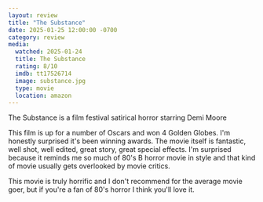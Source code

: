 ```yaml
---
layout: review
title: "The Substance"
date: 2025-01-25 12:00:00 -0700
category: review
media: 
  watched: 2025-01-24
  title: The Substance
  rating: 8/10
  imdb: tt17526714
  image: substance.jpg
  type: movie
  location: amazon
---
```


The Substance is a film festival satirical horror starring Demi Moore

This film is up for a number of Oscars and won 4 Golden Globes.  I'm honestly surprised it's been winning awards.  The movie itself is fantastic, well shot, well edited, great story, great special effects.  I'm surprised because it reminds me so much of 80's B horror movie in style and that kind of movie usually gets overlooked by movie critics.

This movie is truly horrific and I don't recommend for the average movie goer, but if you're a fan of 80's horror I think you'll love it.